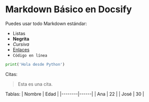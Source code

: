 # Markdown Básico en Docsify

Puedes usar todo Markdown estándar:

- Listas
- **Negrita**
- _Cursiva_
- [Enlaces](https://docsify.js.org)
- `Código en línea`

```python
print('Hola desde Python')
```

Citas:
> Esta es una cita.

Tablas:
| Nombre | Edad |
|--------|------|
| Ana    | 22   |
| José   | 30   |
